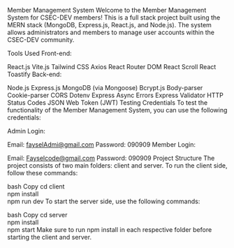 Member Management System
Welcome to the Member Management System for CSEC-DEV members! This is a full stack project built using the MERN stack (MongoDB, Express.js, React.js, and Node.js). The system allows administrators and members to manage user accounts within the CSEC-DEV community.

Tools Used
Front-end:

React.js
Vite.js
Tailwind CSS
Axios
React Router DOM
React Scroll
React Toastify
Back-end:

Node.js
Express.js
MongoDB (via Mongoose)
Bcrypt.js
Body-parser
Cookie-parser
CORS
Dotenv
Express Async Errors
Express Validator
HTTP Status Codes
JSON Web Token (JWT)
Testing Credentials
To test the functionality of the Member Management System, you can use the following credentials:

Admin Login:

Email: fayselAdmi@gmail.com
Password: 090909
Member Login:

Email: Fayselcode@gmail.com
Password: 090909
Project Structure
The project consists of two main folders: client and server. To run the client side, follow these commands:

bash
Copy
cd client  
npm install  
npm run dev
To start the server side, use the following commands:

bash
Copy
cd server  
npm install  
npm start
Make sure to run npm install in each respective folder before starting the client and server.
